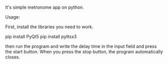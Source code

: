 It's simple metronome app on python.

Usage:

First, install the libraries you need to work.

pip install PyQt5
pip install pyttsx3

then run the program and write the delay time in the input field and press the start button. When you press the stop button, the program automatically closes.
